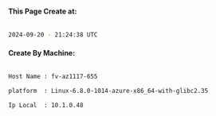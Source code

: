 
   
#### This Page Create at:

```bash

2024-09-20 - 21:24:38 UTC

```

#### Create By Machine:

```bash

Host Name : fv-az1117-655

platform  : Linux-6.8.0-1014-azure-x86_64-with-glibc2.35

Ip Local  : 10.1.0.48

```

